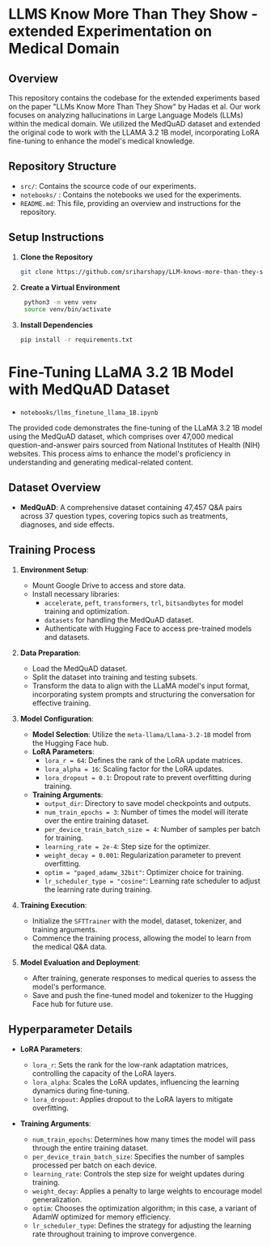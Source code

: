 # LLMS Know More Than They Show - extended Experimentation on Medical Domain

## Overview

This repository contains the codebase for the extended experiments based on the paper "LLMs Know More Than They Show" by Hadas et al. Our work focuses on analyzing hallucinations in Large Language Models (LLMs) within the medical domain. We utilized the MedQuAD dataset and extended the original code to work with the LLAMA 3.2 1B model, incorporating LoRA fine-tuning to enhance the model's medical knowledge.

## Repository Structure

- `src/`: Contains the scource code of our experiments.
- `notebooks/` : Contains the notebooks we used for the experiments. 
- `README.md`: This file, providing an overview and instructions for the repository.

## Setup Instructions

1. **Clone the Repository**
   ```bash
   git clone https://github.com/sriharshapy/LLM-knows-more-than-they-show.git
2. **Create a Virtual Environment**  
   ```bash
    python3 -m venv venv
    source venv/bin/activate
3. **Install Dependencies**
   ```bash
   pip install -r requirements.txt


# Fine-Tuning LLaMA 3.2 1B Model with MedQuAD Dataset
- `notebooks/llms_finetune_llama_1B.ipynb`
  
The provided code demonstrates the fine-tuning of the LLaMA 3.2 1B model using the MedQuAD dataset, which comprises over 47,000 medical question-and-answer pairs sourced from National Institutes of Health (NIH) websites. This process aims to enhance the model's proficiency in understanding and generating medical-related content.

## Dataset Overview

- **MedQuAD**: A comprehensive dataset containing 47,457 Q&A pairs across 37 question types, covering topics such as treatments, diagnoses, and side effects.

## Training Process

1. **Environment Setup**:
   - Mount Google Drive to access and store data.
   - Install necessary libraries:
     - `accelerate`, `peft`, `transformers`, `trl`, `bitsandbytes` for model training and optimization.
     - `datasets` for handling the MedQuAD dataset.
     - Authenticate with Hugging Face to access pre-trained models and datasets.

2. **Data Preparation**:
   - Load the MedQuAD dataset.
   - Split the dataset into training and testing subsets.
   - Transform the data to align with the LLaMA model's input format, incorporating system prompts and structuring the conversation for effective training.

3. **Model Configuration**:
   - **Model Selection**: Utilize the `meta-llama/Llama-3.2-1B` model from the Hugging Face hub.
   - **LoRA Parameters**:
     - `lora_r = 64`: Defines the rank of the LoRA update matrices.
     - `lora_alpha = 16`: Scaling factor for the LoRA updates.
     - `lora_dropout = 0.1`: Dropout rate to prevent overfitting during training.
   - **Training Arguments**:
     - `output_dir`: Directory to save model checkpoints and outputs.
     - `num_train_epochs = 3`: Number of times the model will iterate over the entire training dataset.
     - `per_device_train_batch_size = 4`: Number of samples per batch for training.
     - `learning_rate = 2e-4`: Step size for the optimizer.
     - `weight_decay = 0.001`: Regularization parameter to prevent overfitting.
     - `optim = "paged_adamw_32bit"`: Optimizer choice for training.
     - `lr_scheduler_type = "cosine"`: Learning rate scheduler to adjust the learning rate during training.

4. **Training Execution**:
   - Initialize the `SFTTrainer` with the model, dataset, tokenizer, and training arguments.
   - Commence the training process, allowing the model to learn from the medical Q&A data.

5. **Model Evaluation and Deployment**:
   - After training, generate responses to medical queries to assess the model's performance.
   - Save and push the fine-tuned model and tokenizer to the Hugging Face hub for future use.

## Hyperparameter Details

- **LoRA Parameters**:
  - `lora_r`: Sets the rank for the low-rank adaptation matrices, controlling the capacity of the LoRA layers.
  - `lora_alpha`: Scales the LoRA updates, influencing the learning dynamics during fine-tuning.
  - `lora_dropout`: Applies dropout to the LoRA layers to mitigate overfitting.

- **Training Arguments**:
  - `num_train_epochs`: Determines how many times the model will pass through the entire training dataset.
  - `per_device_train_batch_size`: Specifies the number of samples processed per batch on each device.
  - `learning_rate`: Controls the step size for weight updates during training.
  - `weight_decay`: Applies a penalty to large weights to encourage model generalization.
  - `optim`: Chooses the optimization algorithm; in this case, a variant of AdamW optimized for memory efficiency.
  - `lr_scheduler_type`: Defines the strategy for adjusting the learning rate throughout training to improve convergence.

